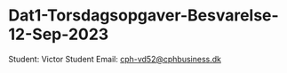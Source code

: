 # Dat1-Torsdagsopgaver-Besvarelse-12-Sep-2023

Student: Victor
Student Email: cph-vd52@cphbusiness.dk